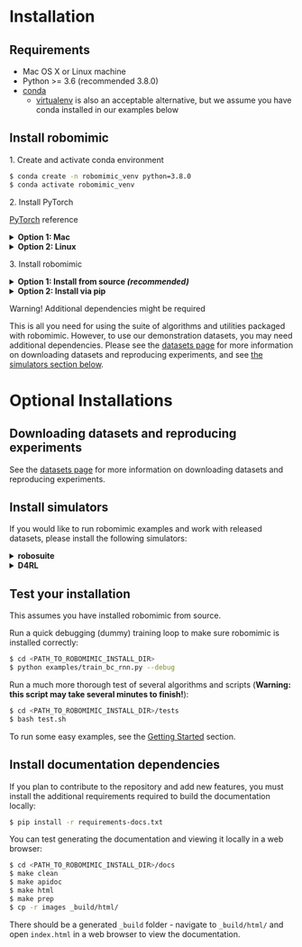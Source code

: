 # Installation

## Requirements

- Mac OS X or Linux machine
- Python >= 3.6 (recommended 3.8.0)
- [conda](https://www.anaconda.com/products/individual) 
  - [virtualenv](https://virtualenv.pypa.io/en/latest/) is also an acceptable alternative, but we assume you have conda installed in our examples below

## Install robomimic

<div class="admonition note">
<p class="admonition-title">1. Create and activate conda environment</p>

```sh
$ conda create -n robomimic_venv python=3.8.0
$ conda activate robomimic_venv
```

</div>

<div class="admonition note">
<p class="admonition-title">2. Install PyTorch</p>

[PyTorch](https://pytorch.org/) reference

<details>
  <summary><b>Option 1: Mac</b></summary>
<p>

```sh
# Can change pytorch, torchvision versions
# We don't install cudatoolkit since Mac does not have NVIDIA GPU
$ conda install pytorch==2.0.0 torchvision==0.15.1 -c pytorch
```

</p>
</details>

<details>
  <summary><b>Option 2: Linux</b></summary>
<p>

```sh
# Can change pytorch, torchvision versions
$ conda install pytorch==2.0.0 torchvision==0.15.1 -c pytorch
```

</p>
</details>

</div>


<div class="admonition note">
<p class="admonition-title">3. Install robomimic</p>

<details>
  <summary><b>Option 1: Install from source <i>(recommended)</i></b></summary>
<p>

```sh
$ cd <PATH_TO_YOUR_INSTALL_DIRECTORY>
$ git clone https://github.com/ARISE-Initiative/robomimic.git
$ cd robomimic
$ pip install -e .
```

</p>
</details>

<details>
  <summary><b>Option 2: Install via pip</b></summary>
<p>

```sh
$ pip install robomimic
```

</p>
</details>

</div>

<div class="admonition warning">
<p class="admonition-title">Warning! Additional dependencies might be required</p>

This is all you need for using the suite of algorithms and utilities packaged with robomimic. However, to use our demonstration datasets, you may need additional dependencies. Please see the [datasets page](../datasets/overview.html) for more information on downloading datasets and reproducing experiments, and see [the simulators section below](installation.html#install-simulators).
</div>


# Optional Installations

## Downloading datasets and reproducing experiments

See the [datasets page](../datasets/overview.html) for more information on downloading datasets and reproducing experiments.

## Install simulators

If you would like to run robomimic examples and work with released datasets, please install the following simulators:

<details>
  <summary><b>robosuite</b></summary>
<p>
 Required for running most robomimic examples and released datasets. Compatible with robosuite v1.2+. Install via:

```sh
# From source (recommended)
$ cd <PATH_TO_INSTALL_DIR>
$ git clone https://github.com/ARISE-Initiative/robosuite.git
$ cd robosuite
$ pip install -r requirements.txt
OR
# Via pip
$ pip install robosuite
```

**(Optional)** to use our released datasets and reproduce our experiments, switch to the `v1.5.1` branch (requires installing robosuite from source):

```sh
git checkout v1.5.1
```

<!-- <div class="admonition warning">
<p class="admonition-title">mujoco-py dependency!</p>

Robosuite requires [mujoco-py](https://github.com/openai/mujoco-py). If you are on an Ubuntu machine with a GPU, you should make sure that the `GPU` version of `mujoco-py` gets built, so that image rendering is fast (crucial for working with image datasets!).

An easy way to ensure this is to clone the repository, change [this line](https://github.com/openai/mujoco-py/blob/4830435a169c1f3e3b5f9b58a7c3d9c39bdf4acb/mujoco_py/builder.py#L74) to `Builder = LinuxGPUExtensionBuilder`, and install from source by running `pip install -e .` in the `mujoco-py` root directory.

</div> -->

</p>
</details>


<details>
  <summary><b>D4RL</b></summary>
<p>

Useful for running some of our algorithms on the [D4RL](https://arxiv.org/abs/2004.07219) datasets.

Install via the instructions [here](https://github.com/rail-berkeley/d4rl).

</p>
</details>


## Test your installation
This assumes you have installed robomimic from source.

Run a quick debugging (dummy) training loop to make sure robomimic is installed correctly:
```sh
$ cd <PATH_TO_ROBOMIMIC_INSTALL_DIR>
$ python examples/train_bc_rnn.py --debug
```

Run a much more thorough test of several algorithms and scripts (**Warning: this script may take several minutes to finish!**):
```sh
$ cd <PATH_TO_ROBOMIMIC_INSTALL_DIR>/tests
$ bash test.sh
```

To run some easy examples, see the [Getting Started](./getting_started.html) section.

## Install documentation dependencies

If you plan to contribute to the repository and add new features, you must install the additional requirements required to build the documentation locally:

```sh
$ pip install -r requirements-docs.txt
```

You can test generating the documentation and viewing it locally in a web browser:
```sh
$ cd <PATH_TO_ROBOMIMIC_INSTALL_DIR>/docs
$ make clean
$ make apidoc
$ make html
$ make prep
$ cp -r images _build/html/
```

There should be a generated `_build` folder - navigate to `_build/html/` and open `index.html` in a web browser to view the documentation.